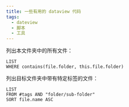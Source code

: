 ```yaml
---
title: 一些有用的 dataview 代码
tags:
  - dateview
  - 脚本
  - 工具
---
```


列出本文件夹中的所有文件：

```  
LIST  
WHERE contains(file.folder, this.file.folder)  
```

列出目标文件夹中带有特定标签的文件：

```
LIST  
FROM #tags AND "folder/sub-folder"   
SORT file.name ASC
```

